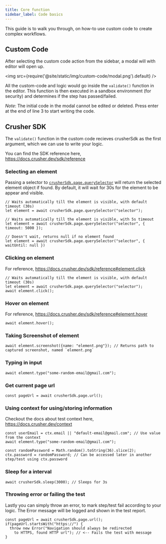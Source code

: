 ```yaml
---
title: Core function 
sidebar_label: Code basics
---
```


This guide is to walk you through, on how-to use custom code
to create complex workflows.

## Custom Code

After selecting the custom code action from the sidebar, a modal will with editor
will open up.

<img src={require('@site/static/img/custom-code/modal.png').default} />

All the custom-code and logic would go inside the `validate()` function in the editor.
This function is then executed in a sandbox environment (for security) and determines
if the step has passed/failed.

_Note_: The initial code in the modal cannot be edited or deleted. Press enter at the
end of line 3 to start writing the code.

## Crusher SDK

The `validate()` function in the custom code recieves crusherSdk as the first argument, which
we can use to write your logic.

You can find the SDK reference here, https://docs.crusher.dev/sdk/reference

### Selecting an element

Passing a selector to [`crusherSdk.page.querySelector`](https://docs.crusher.dev/sdk/reference#page.querySelector) will return the selected element
object if found. By default, it will wait for 30s for the element to be appear and visible.

```
// Waits automatically till the element is visible, with default timeout (30s)
let element = await crusherSdk.page.querySelector("selector");

// Waits automatically till the element is visible, with 5s timeout
let element = await crusherSdk.page.querySelector("selector", { timeout: 5000 });

// Doesn't wait, returns null if no element found
let element = await crusherSdk.page.querySelector("selector", { waitUntil: null })
```

### Clicking on element

For reference, https://docs.crusher.dev/sdk/reference#element.click

```
// Waits automatically till the element is visible, with default timeout (30s)
let element = await crusherSdk.page.querySelector("selector");
await element.click();
```

### Hover on element

For reference, https://docs.crusher.dev/sdk/reference#element.hover

```
await element.hover();
```

### Taking Screenshot of element

```
await element.screenshot({name: "element.png"}); // Returns path to captured screenshot, named `element.png`
```

### Typing in input

```
await element.type("some-random-email@gmail.com");
```

### Get current page url

```
const pageUrl = await crusherSdk.page.url();
```

### Using context for using/storing information

Checkout the docs about test context here, https://docs.crusher.dev/context

```
const userEmail = ctx.email || "default-email@gmail.com"; // Use value from the context
await element.type("some-random-email@gmail.com");

const randomPassword = Math.random().toString(36).slice(2);
ctx.password = randomPassword; // Can be accessed later in another step/test using ctx.password
```

### Sleep for a interval

```
await crusherSdk.sleep(3000); // Sleeps for 3s
```

### Throwing error or failing the test

Lastly you can simply throw an error, to mark step/test fail according to your logic.
The Error message will be logged and shown in the test report.

```
const pageUrl = await crusherSdk.page.url();
if(pageUrl.startsWith("https://") {
  throw new Error("Navigation should always be redirected
    to HTTPS, found HTTP url"); // <-- Fails the test with message
}
```
